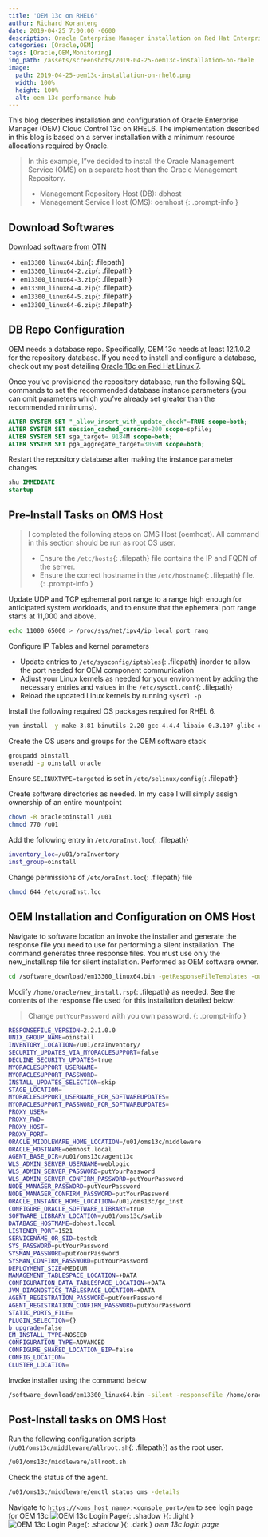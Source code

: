 ```yaml
---
title: 'OEM 13c on RHEL6'
author: Richard Koranteng
date: 2019-04-25 7:00:00 -0600
description: Oracle Enterprise Manager installation on Red Hat Enterprise Linux 6
categories: [Oracle,OEM]
tags: [Oracle,OEM,Monitoring]
img_path: /assets/screenshots/2019-04-25-oem13c-installation-on-rhel6
image:
  path: 2019-04-25-oem13c-installation-on-rhel6.png
  width: 100%
  height: 100%
  alt: oem 13c performance hub
---
```


This blog describes installation and configuration of Oracle Enterprise Manager (OEM) Cloud Control 13c on RHEL6. The implementation described in this blog is based on a server installation with a minimum resource allocations required by Oracle.

> In this example, I”ve decided to install the Oracle Management Service (OMS) on a separate host than the Oracle Management Repository.
> * Management Repository Host (DB): dbhost
> * Management Service Host (OMS): oemhost
{: .prompt-info }

## Download Softwares
[Download software from OTN](https://www.oracle.com/technetwork/oem/grid-control/downloads/oem-linux64-4956012.html)
* `em13300_linux64.bin`{: .filepath}
* `em13300_linux64-2.zip`{: .filepath}
* `em13300_linux64-3.zip`{: .filepath}
* `em13300_linux64-4.zip`{: .filepath}
* `em13300_linux64-5.zip`{: .filepath}
* `em13300_linux64-6.zip`{: .filepath}

## DB Repo Configuration
OEM needs a database repo. Specifically, OEM 13c needs at least 12.1.0.2 for the repository database. If you need to install and configure a database, check out  my post detailing [Oracle 18c on Red Hat Linux 7](https://rkkoranteng.github.io/richardkoranteng.github.io/posts/oracle-rdbms-18c-silent-installation-on-rhel-7).

Once you’ve provisioned the repository database, run the following SQL commands to set the recommended database instance parameters (you can omit parameters which you’ve already set greater than the recommended minimums).
```sql
ALTER SYSTEM SET "_allow_insert_with_update_check"=TRUE scope=both;
ALTER SYSTEM SET session_cached_cursors=200 scope=spfile;
ALTER SYSTEM SET sga_target= 9184M scope=both;
ALTER SYSTEM SET pga_aggregate_target=3059M scope=both;
```

Restart the repository database after making the instance parameter changes
```sql
shu IMMEDIATE
startup
```

## Pre-Install Tasks on OMS Host
> I completed the following steps on OMS Host (oemhost). All command in this section should be run as root OS user.
> * Ensure the `/etc/hosts`{: .filepath} file contains the IP and FQDN of the server.
> * Ensure the correct hostname in the `/etc/hostname`{: .filepath} file.
{: .prompt-info }

Update UDP and TCP ephemeral port range to a range high enough for anticipated system workloads, and to ensure that the ephemeral port range starts at 11,000 and above.
```bash
echo 11000 65000 > /proc/sys/net/ipv4/ip_local_port_rang
```

Configure IP Tables and kernel parameters
* Update entries to `/etc/sysconfig/iptables`{: .filepath} inorder to allow the port needed for OEM component communication
* Adjust your Linux kernels as needed for your environment by adding the necessary entries and values in the `/etc/sysctl.conf`{: .filepath}
* Reload the updated Linux kernels by running `sysctl -p`

Install the following required OS packages required for RHEL 6.
```bash
yum install -y make-3.81 binutils-2.20 gcc-4.4.4 libaio-0.3.107 glibc-common-2.12-1 libstdc++-4.4.4 libXtst-1.0.99.x86_64 sysstat-9.0.4 glibc-devel-2.12-1.7.i686 glibc-devel-2.12-1.7.x86_64
```

Create the OS users and groups for the OEM software stack
```bash
groupadd oinstall
useradd -g oinstall oracle
```

Ensure `SELINUXTYPE=targeted` is set in `/etc/selinux/config`{: .filepath}

Create software directories as needed. In my case I will simply assign ownership of an entire mountpoint
```bash
chown -R oracle:oinstall /u01
chmod 770 /u01
```

Add the following entry in `/etc/oraInst.loc`{: .filepath}
```bash
inventory_loc=/u01/oraInventory
inst_group=oinstall
```

Change permissions of `/etc/oraInst.loc`{: .filepath} file
```bash
chmod 644 /etc/oraInst.loc
```

## OEM Installation and Configuration on OMS Host
Navigate to software location an invoke the installer and generate the response file you need to use for performing a silent installation. The command generates three response files. You must use only the new_install.rsp file for silent installation. Performed as OEM software owner.
```bash
cd /software_download/em13300_linux64.bin -getResponseFileTemplates -outputLoc /home/oracle/
```

Modify `/home/oracle/new_install.rsp`{: .filepath} as needed. See the contents of the response file used for this installation detailed below:
> Change `putYourPassword` with you own password.
{: .prompt-info }
```bash
RESPONSEFILE_VERSION=2.2.1.0.0 
UNIX_GROUP_NAME=oinstall 
INVENTORY_LOCATION=/u01/oraInventory/ 
SECURITY_UPDATES_VIA_MYORACLESUPPORT=false 
DECLINE_SECURITY_UPDATES=true 
MYORACLESUPPORT_USERNAME= 
MYORACLESUPPORT_PASSWORD= 
INSTALL_UPDATES_SELECTION=skip 
STAGE_LOCATION= 
MYORACLESUPPORT_USERNAME_FOR_SOFTWAREUPDATES= 
MYORACLESUPPORT_PASSWORD_FOR_SOFTWAREUPDATES= 
PROXY_USER= 
PROXY_PWD= 
PROXY_HOST= 
PROXY_PORT= 
ORACLE_MIDDLEWARE_HOME_LOCATION=/u01/oms13c/middleware 
ORACLE_HOSTNAME=oemhost.local 
AGENT_BASE_DIR=/u01/oms13c/agent13c 
WLS_ADMIN_SERVER_USERNAME=weblogic 
WLS_ADMIN_SERVER_PASSWORD=putYourPassword 
WLS_ADMIN_SERVER_CONFIRM_PASSWORD=putYourPassword 
NODE_MANAGER_PASSWORD=putYourPassword 
NODE_MANAGER_CONFIRM_PASSWORD=putYourPassword 
ORACLE_INSTANCE_HOME_LOCATION=/u01/oms13c/gc_inst 
CONFIGURE_ORACLE_SOFTWARE_LIBRARY=true 
SOFTWARE_LIBRARY_LOCATION=/u01/oms13c/swlib 
DATABASE_HOSTNAME=dbhost.local 
LISTENER_PORT=1521 
SERVICENAME_OR_SID=testdb 
SYS_PASSWORD=putYourPassword 
SYSMAN_PASSWORD=putYourPassword 
SYSMAN_CONFIRM_PASSWORD=putYourPassword 
DEPLOYMENT_SIZE=MEDIUM 
MANAGEMENT_TABLESPACE_LOCATION=+DATA 
CONFIGURATION_DATA_TABLESPACE_LOCATION=+DATA 
JVM_DIAGNOSTICS_TABLESPACE_LOCATION=+DATA 
AGENT_REGISTRATION_PASSWORD=putYourPassword 
AGENT_REGISTRATION_CONFIRM_PASSWORD=putYourPassword 
STATIC_PORTS_FILE= 
PLUGIN_SELECTION={} 
b_upgrade=false 
EM_INSTALL_TYPE=NOSEED 
CONFIGURATION_TYPE=ADVANCED 
CONFIGURE_SHARED_LOCATION_BIP=false 
CONFIG_LOCATION= 
CLUSTER_LOCATION=
```

Invoke installer using the command below
```bash
/software_download/em13300_linux64.bin -silent -responseFile /home/oracle/new_install.rsp -invPtrLoc /etc/oraInst.loc
```

## Post-Install tasks on OMS Host
Run the following configuration scripts (`/u01/oms13c/middleware/allroot.sh`{: .filepath}) as the root user.
```bash
/u01/oms13c/middleware/allroot.sh
```

Check the status of the agent.
```bash
/u01/oms13c/middleware/emctl status oms -details
```

Navigate to `https://<oms_host_name>:<console_port>/em` to see login page for OEM 13c
![OEM 13c Login Page](oem13c-login-page.jpg){: .shadow }{: .light }
![OEM 13c Login Page](oem13c-login-page.jpg){: .shadow }{: .dark }
_oem 13c login page_
